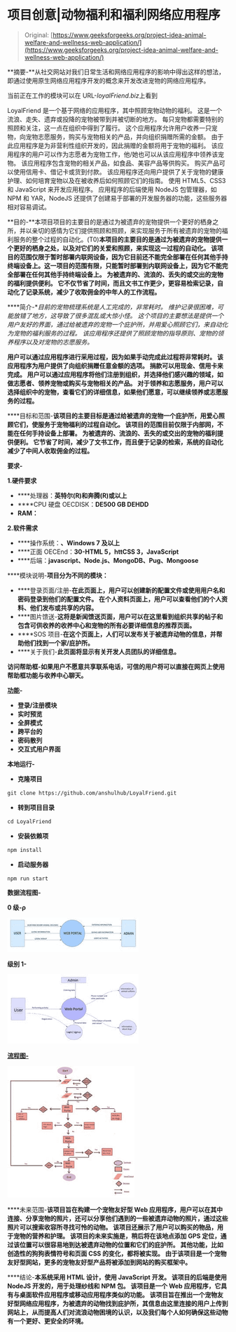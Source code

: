# 项目创意|动物福利和福利网络应用程序

> Original: [https://www.geeksforgeeks.org/project-idea-animal-welfare-and-wellness-web-application/](https://www.geeksforgeeks.org/project-idea-animal-welfare-and-wellness-web-application/)

**摘要-**从社交网站对我们日常生活和网络应用程序的影响中得出这样的想法，即通过使用原生网络应用程序开发的概念来开发改进宠物的网络应用程序。

当前正在工作的模块可以在 URL-*loyalFriend.biz*上看到

LoyalFriend 是一个基于网络的应用程序，其中照顾宠物动物的福利。 这是一个流浪、走失、遗弃或投降的宠物被带到并被切断的地方。 每只宠物都需要特别的照顾和关注，这一点在组织中得到了履行。 这个应用程序允许用户收养一只宠物，向宠物志愿服务，购买与宠物相关的产品，并向组织捐赠所需的金额。 由于此应用程序是为非营利性组织开发的，因此捐赠的金额将用于宠物的福利。 该应用程序的用户可以作为志愿者为宠物工作，他/她也可以从该应用程序中领养该宠物。 该应用程序包含宠物的相关产品，如食品、美容产品等供购买。 购买产品可以使用信用卡、借记卡或货到付款。 该应用程序还向用户提供了关于宠物的健康护理、如何培育宠物以及在被收养后如何照顾它们的指南。 使用 HTML5、CSS3 和 JavaScript 来开发应用程序。 应用程序的后端使用 NodeJS 包管理器，如 NPM 和 YAR，NodeJS 还提供了创建易于部署的开发服务器的功能，这些服务器相对容易调试。

**目的-**本项目项目的主要目的是通过为被遗弃的宠物提供一个更好的栖身之所，并以亲切的感情为它们提供照顾和照顾，来实现服务于所有被遗弃的宠物的福利服务的整个过程的自动化。(T0)**本项目的主要目的是通过为被遗弃的宠物提供一个更好的栖身之处，以及对它们的关爱和照顾，来实现这一过程的自动化。 该项目的范围仅限于暂时部署内联网设备，因为它目前还不能完全部署在任何其他手持终端设备上。这一项目的范围有限，只能暂时部署到内联网设备上，因为它不能完全部署在任何其他手持终端设备上。 为被遗弃的、流浪的、丢失的或交出的宠物的福利提供便利。 它不仅节省了时间，而且文书工作更少，更容易检索记录，自动化了记录系统，减少了收取佣金的中年人的工作流程。**

****简介-**目前的宠物梳理系统是人工完成的，非常耗时。 *维护记录很困难，可能放错了地方，这导致了很多混乱或大惊小怪。 这个项目的主要想法是提供一个用户友好的界面，通过给被遗弃的宠物一个庇护所，并用爱心照顾它们，来自动化为宠物的福利服务的过程。 该应用程序还提供了照顾宠物的指导原则、宠物的领养程序以及对宠物的志愿服务。**

**用户可以通过应用程序进行采用过程，因为如果手动完成此过程将非常耗时。 该应用程序为用户提供了向组织捐赠任意金额的选项。 捐款可以用现金、信用卡来完成。 用户可以通过应用程序将他们注册到组织，并选择他们感兴趣的领域，如做志愿者、领养宠物或购买与宠物相关的产品。 对于领养和志愿服务，用户可以选择组织中的宠物，查看它们的详细信息，如果他们愿意，可以继续领养或志愿服务的过程。**

****目标和范围-**该项目的主要目标是通过给被遗弃的宠物一个庇护所，用爱心照顾它们，使服务于宠物福利的过程自动化。 该项目的范围目前仅限于内部网，不能在任何手持设备上部署。 为被遗弃的、流浪的、丢失的或交出的宠物的福利提供便利。 它节省了时间，减少了文书工作，而且便于记录的检索，系统的自动化减少了中间人收取佣金的过程。**

****要求-****

****1.硬件要求****

*   ****处理器：**英特尔(R)和奔腾(R)或以上**
*   ****CPU 硬盘 OECDISK：**DE500 GB DEHDD**
*   ****RAM：****

****2.软件需求****

*   ****操作系统：**、Windows 7 及以上**
*   ****正面 OECEnd：**30-HTML 5，httCSS 3，JavaScript**
*   ****后端：**javascript、Node.js、MongoDB、Pug、Mongoose**

****模块说明-**项目分为不同的模块：**

*   ****登录页面/注册-**在此页面上，用户可以创建新的配置文件或使用用户名和密码登录到他们的配置文件。 在个人资料页面上，用户可以查看他们的个人资料、他们发布或共享的内容。**
*   ****图片馈送-**这将是新闻馈送页面，用户可以在这里看到组织共享的帖子和包含可供收养的收养中心和宠物的所有必要详细信息的推荐页面。**
*   ****SOS 项目-**在这个页面上，人们可以发布关于被遗弃动物的信息，并帮助他们找到一个家/庇护所。**
*   ****关于我们-**此页面将显示有关开发人员团队的详细信息。**

**访问帮助框-如果用户不愿意共享联系电话，可信的用户将可以直接在网页上使用帮助框功能与收养中心聊天。**

****<u>功能</u>-****

*   **登录/注册模块**
*   **实时预览**
*   **全屏模式**
*   **跨平台的**
*   **密码散列**
*   **交互式用户界面**

****本地运行-****

*   **克隆项目**

```html
git clone https://github.com/anshulhub/LoyalFriend.git
```

*   **转到项目目录**

```html
cd LoyalFriend
```

*   **安装依赖项**

```html
npm install
```

*   **启动服务器**

```html
npm run start
```

****数据流程图-****

****0 级-ρ****

**![](img/235e1f14e70fec54fe278da95d8b25c2.png)**

****级别 1-****

**![](img/541bf56cd23cc63f7701206f464a82f0.png)**

****<u>流程图-</u>****

**![](img/9934b0e39795f35b3ef131355170b91c.png)**

****未来范围-**该项目旨在构建一个宠物友好型 Web 应用程序，用户可以在其中连接、分享宠物的照片，还可以分享他们遇到的一些被遗弃动物的照片，通过这些照片可以搜索收容所寻找可怜的动物。 该项目还展示了用户可以购买的物品，用于宠物的营养和护理。 该项目的未来实施是，稍后将在该地点添加 GPS 定位，通过该位置可以很容易地到达被遗弃动物的位置和它们的庇护所。 其他功能，比如创造性的狗狗表情符号和页面 CSS 的变化，都将被实现。 由于该项目是一个宠物友好型网站，更多的宠物友好型产品将被添加到网站的购买框架中。**

****结论-**本系统采用 HTML 设计，使用 JavaScript 开发。 该项目的后端是使用 NodeJS 开发的，用于处理纱线和 NPM 包。 该项目是一个 Web 应用程序，它具有与桌面软件应用程序或移动应用程序类似的功能。 该项目旨在推出一个宠物友好型网络应用程序，为被遗弃的动物找到庇护所，其信息由这里连接的用户上传到网站上，从而提高人们对流浪动物困境的认识，以及我们每个人如何确保这些动物有一个更好、更安全的环境。**